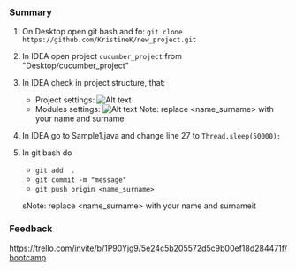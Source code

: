 ### Summary
1. On Desktop open git bash and fo: `git clone https://github.com/KristineK/new_project.git`
3. In IDEA open project `cucumber_project` from "Desktop/cucumber_project"
4. In IDEA check in project structure, that:
   * Project settings:
   ![Alt text](project_setting.png?raw=true "Project Settings")
   * Modules settings:
   ![Alt text](module_setting.png?raw=true "Module Settings")
Note: replace <name_surname> with your name and surname
6. In IDEA go to Sample1.java and change line 27 to `Thread.sleep(50000);`
5. In git bash do 
   * `git add  .`
   * `git commit -m "message"`
   *  `git push origin <name_surname>` 
   
   sNote: replace <name_surname> with your name and surnameit 

### Feedback
https://trello.com/invite/b/1P90Yjg9/5e24c5b205572d5c9b00ef18d284471f/bootcamp